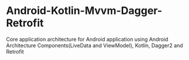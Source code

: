 # Android-Kotlin-Mvvm-Dagger-Retrofit
Core application architecture for Android application using Android Architecture Components(LiveData and ViewModel), Kotlin, Dagger2 and Retrofit
